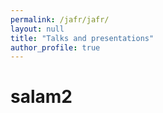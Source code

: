 ```yaml
---
permalink: /jafr/jafr/
layout: null
title: "Talks and presentations"
author_profile: true
---
```

<html><h1> salam2 </h1></html>
